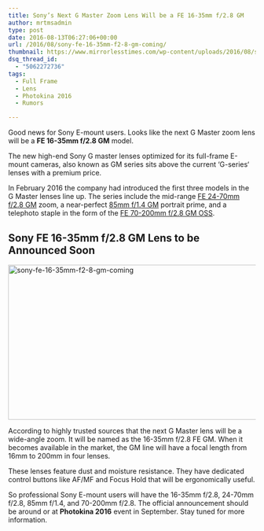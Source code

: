 ```yaml
---
title: Sony’s Next G Master Zoom Lens Will be a FE 16-35mm f/2.8 GM
author: mrtmsadmin
type: post
date: 2016-08-13T06:27:06+00:00
url: /2016/08/sony-fe-16-35mm-f2-8-gm-coming/
thumbnail: https://www.mirrorlesstimes.com/wp-content/uploads/2016/08/sony-fe-16-35mm-f2-8-gm-coming.jpg
dsq_thread_id:
  - "5062272736"
tags:
  - Full Frame
  - Lens
  - Photokina 2016
  - Rumors

---
```

Good news for Sony E-mount users. Looks like the next G Master zoom lens will be a **FE 16-35mm f/2.8 GM** model.

The new high-end Sony G master lenses optimized for its full-frame E-mount cameras, also known as GM series sits above the current ‘G-series‘ lenses with a premium price.

In February 2016 the company had introduced the first three models in the G Master lenses line up. The series include the mid-range <a class="ext-link" title="" href="http://www.amazon.com/Sony-FE-24-70mm-2-8-Lens/dp/B01BESQYJW/?tag=mirrorlesst-20" target="_blank" rel="nofollow">FE 24-70mm f/2.8 GM</a> zoom, a near-perfect <a title="" href="http://www.amazon.com/Sony-FE-85mm-1-4-Lens/dp/B01BESR5KO/?tag=mirrorlesst-20" target="_blank" rel="nofollow">85mm f/1.4 GM</a> portrait prime, and a telephoto staple in the form of the <a title="" href="https://www.amazon.com/Sony-70-200mm-2-8-22-Fixed-SEL70200GM/dp/B01IDQEQ34/?tag=mirrorlesst-20" target="_blank" rel="nofollow">FE 70-200mm f/2.8 GM OSS</a>.<!--more-->

## Sony FE 16-35mm f/2.8 GM Lens to be Announced Soon

<img class="alignnone size-full wp-image-467" src="https://i0.wp.com/www.mirrorlesstimes.com/wp-content/uploads/2016/08/sony-fe-16-35mm-f2-8-gm-coming.jpg?resize=600%2C315&#038;ssl=1" alt="sony-fe-16-35mm-f2-8-gm-coming" width="600" height="315" srcset="https://i0.wp.com/www.mirrorlesstimes.com/wp-content/uploads/2016/08/sony-fe-16-35mm-f2-8-gm-coming.jpg?w=1000&ssl=1 1000w, https://i0.wp.com/www.mirrorlesstimes.com/wp-content/uploads/2016/08/sony-fe-16-35mm-f2-8-gm-coming.jpg?resize=300%2C158&ssl=1 300w, https://i0.wp.com/www.mirrorlesstimes.com/wp-content/uploads/2016/08/sony-fe-16-35mm-f2-8-gm-coming.jpg?resize=768%2C403&ssl=1 768w" sizes="(max-width: 600px) 100vw, 600px" data-recalc-dims="1" /> 

According to highly trusted sources that the next G Master lens will be a wide-angle zoom. It will be named as the 16-35mm f/2.8 FE GM. When it becomes available in the market, the GM line will have a focal length from 16mm to 200mm in four lenses.

These lenses feature dust and moisture resistance. They have dedicated control buttons like AF/MF and Focus Hold that will be ergonomically useful.

So professional Sony E-mount users will have the 16-35mm f/2.8, 24-70mm f/2.8, 85mm f/1.4, and 70-200mm f/2.8. The official announcement should be around or at **Photokina 2016** event in September. Stay tuned for more information.